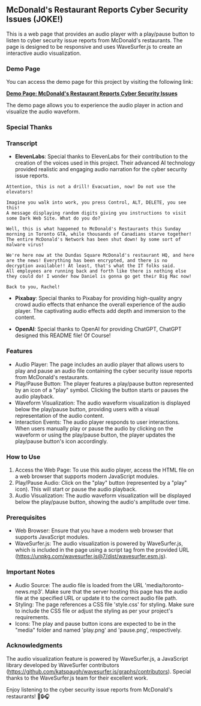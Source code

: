 ## McDonald's Restaurant Reports Cyber Security Issues (JOKE!)

This is a web page that provides an audio player with a play/pause button to listen to cyber security issue reports from McDonald's restaurants. The page is designed to be responsive and uses WaveSurfer.js to create an interactive audio visualization.

### Demo Page

You can access the demo page for this project by visiting the following link:

[**Demo Page: McDonald's Restaurant Reports Cyber Security Issues**](https://brutebee.github.io/TotheNews/)

The demo page allows you to experience the audio player in action and visualize the audio waveform.

### Special Thanks

### Transcript

- **ElevenLabs**: Special thanks to ElevenLabs for their contribution to the creation of the voices used in this project. Their advanced AI technology provided realistic and engaging audio narration for the cyber security issue reports.
```
Attention, this is not a drill! Evacuation, now! Do not use the elevators!

Imagine you walk into work, you press Control, ALT, DELETE, you see this!
A message displaying random digits giving you instructions to visit some Dark Web Site. What do you do?

Well, this is what happened to McDonald's Restaurants this Sunday morning in Toronto GTA, while thousands of Canadians starve together! The entire McDonald's Network has been shut down! by some sort of malware virus!

We're here now at the Dundas Square McDonald's restaurant HQ, and here are the news! Everything has been encrypted, and there is no decryption available!! At least, that's what the IT folks said.
All employees are running back and forth like there is nothing else they could do! I wonder how Daniel is gonna go get their Big Mac now!

Back to you, Rachel!
```

- **Pixabay**: Special thanks to Pixabay for providing high-quality angry crowd audio effects that enhance the overall experience of the audio player. The captivating audio effects add depth and immersion to the content.

- **OpenAI**: Special thanks to OpenAI for providing ChatGPT, ChatGPT designed this README file! Of Course! 
### Features

- Audio Player: The page includes an audio player that allows users to play and pause an audio file containing the cyber security issue reports from McDonald's restaurants.
- Play/Pause Button: The player features a play/pause button represented by an icon of a "play" symbol. Clicking the button starts or pauses the audio playback.
- Waveform Visualization: The audio waveform visualization is displayed below the play/pause button, providing users with a visual representation of the audio content.
- Interaction Events: The audio player responds to user interactions. When users manually play or pause the audio by clicking on the waveform or using the play/pause button, the player updates the play/pause button's icon accordingly.

### How to Use

1. Access the Web Page: To use this audio player, access the HTML file on a web browser that supports modern JavaScript modules.
2. Play/Pause Audio: Click on the "play" button (represented by a "play" icon). This will start or pause the audio playback.
3. Audio Visualization: The audio waveform visualization will be displayed below the play/pause button, showing the audio's amplitude over time.

### Prerequisites

- Web Browser: Ensure that you have a modern web browser that supports JavaScript modules.
- WaveSurfer.js: The audio visualization is powered by WaveSurfer.js, which is included in the page using a script tag from the provided URL (https://unpkg.com/wavesurfer.js@7/dist/wavesurfer.esm.js).

### Important Notes

- Audio Source: The audio file is loaded from the URL 'media/toronto-news.mp3'. Make sure that the server hosting this page has the audio file at the specified URL or update it to the correct audio file path.
- Styling: The page references a CSS file 'style.css' for styling. Make sure to include the CSS file or adjust the styling as per your project's requirements.
- Icons: The play and pause button icons are expected to be in the "media" folder and named 'play.png' and 'pause.png', respectively.


### Acknowledgments

The audio visualization feature is powered by WaveSurfer.js, a JavaScript library developed by WaveSurfer contributors (https://github.com/katspaugh/wavesurfer.js/graphs/contributors). Special thanks to the WaveSurfer.js team for their excellent work.

Enjoy listening to the cyber security issue reports from McDonald's restaurants! 🍔🔒🎧
